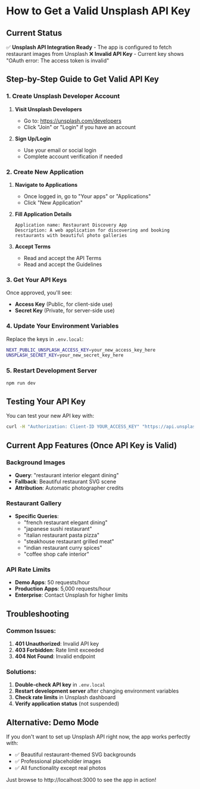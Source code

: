 # How to Get a Valid Unsplash API Key

## Current Status
✅ **Unsplash API Integration Ready** - The app is configured to fetch restaurant images from Unsplash
❌ **Invalid API Key** - Current key shows "OAuth error: The access token is invalid"

## Step-by-Step Guide to Get Valid API Key

### 1. Create Unsplash Developer Account

1. **Visit Unsplash Developers**
   - Go to: https://unsplash.com/developers
   - Click "Join" or "Login" if you have an account

2. **Sign Up/Login**
   - Use your email or social login
   - Complete account verification if needed

### 2. Create New Application

1. **Navigate to Applications**
   - Once logged in, go to "Your apps" or "Applications"
   - Click "New Application"

2. **Fill Application Details**
   ```
   Application name: Restaurant Discovery App
   Description: A web application for discovering and booking restaurants with beautiful photo galleries
   ```

3. **Accept Terms**
   - Read and accept the API Terms
   - Read and accept the Guidelines

### 3. Get Your API Keys

Once approved, you'll see:
- **Access Key** (Public, for client-side use)
- **Secret Key** (Private, for server-side use)

### 4. Update Your Environment Variables

Replace the keys in `.env.local`:
```bash
NEXT_PUBLIC_UNSPLASH_ACCESS_KEY=your_new_access_key_here
UNSPLASH_SECRET_KEY=your_new_secret_key_here
```

### 5. Restart Development Server

```bash
npm run dev
```

## Testing Your API Key

You can test your new API key with:
```bash
curl -H "Authorization: Client-ID YOUR_ACCESS_KEY" "https://api.unsplash.com/photos/random?query=restaurant"
```

## Current App Features (Once API Key is Valid)

### Background Images
- **Query**: "restaurant interior elegant dining"
- **Fallback**: Beautiful restaurant SVG scene
- **Attribution**: Automatic photographer credits

### Restaurant Gallery
- **Specific Queries**: 
  - "french restaurant elegant dining"
  - "japanese sushi restaurant" 
  - "italian restaurant pasta pizza"
  - "steakhouse restaurant grilled meat"
  - "indian restaurant curry spices"
  - "coffee shop cafe interior"

### API Rate Limits
- **Demo Apps**: 50 requests/hour
- **Production Apps**: 5,000 requests/hour
- **Enterprise**: Contact Unsplash for higher limits

## Troubleshooting

### Common Issues:
1. **401 Unauthorized**: Invalid API key
2. **403 Forbidden**: Rate limit exceeded
3. **404 Not Found**: Invalid endpoint

### Solutions:
1. **Double-check API key** in `.env.local`
2. **Restart development server** after changing environment variables
3. **Check rate limits** in Unsplash dashboard
4. **Verify application status** (not suspended)

## Alternative: Demo Mode

If you don't want to set up Unsplash API right now, the app works perfectly with:
- ✅ Beautiful restaurant-themed SVG backgrounds
- ✅ Professional placeholder images
- ✅ All functionality except real photos

Just browse to http://localhost:3000 to see the app in action!
